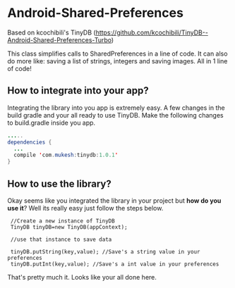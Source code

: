 # Android-Shared-Preferences

Based on kcochibili's TinyDB (https://github.com/kcochibili/TinyDB--Android-Shared-Preferences-Turbo)

This class simplifies calls to SharedPreferences in a line of code. It can also do more like: saving a list of strings, integers and saving images. All in 1 line of code!

## How to integrate into your app?
Integrating the library into you app is extremely easy. A few changes in the build gradle and your all ready to use TinyDB. Make the following changes to build.gradle inside you app.
```java
.....
dependencies {
  ...
  compile 'com.mukesh:tinydb:1.0.1'
}
```

## How to use the library?
Okay seems like you integrated the library in your project but **how do you use it**? Well its really easy just follow the steps below.

```
 //Create a new instance of TinyDB
 TinyDB tinyDB=new TinyDB(appContext);
 
 //use that instance to save data
 
 tinyDB.putString(key,value); //Save's a string value in your preferences
 tinyDB.putInt(key,value); //Save's a int value in your preferences
```
That's pretty much it. Looks like your all done here.